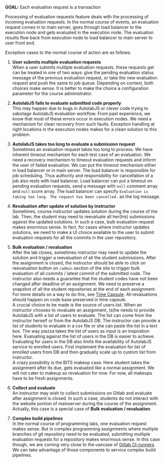**GOAL:** Each evaluation request is a transaction    

Processing of evaluation requests feature deals with the processing of incoming evaluation requests. In the normal course of events, an evaluation request comes in to main server, goes through load balancer to the execution node and gets evaluated in the execution node. The evaluation results flow back from execution node to load balancer to main server to user front end.    

Exception cases to the normal course of action are as follows.

1. **User submits multiple evaluation requests**    
    When a user submits multiple evaluation requests, these requests get can be treated in one of two ways: give the pending evaluation status message of the previous evaluation request, or take the new evaluation request and push the same to job queue. Depending on context, both choices make sense.
    It is better to make the choice a configuration parameter for the course administrator.

1. **AutolabJS fails to evaluate submitted code properly**    
    This may happen due to bugs in AutolabJS or clever code trying to sabotage AutolabJS evaluation workflow. From past experience, we know that most of these errors occur in execution nodes. We need a mechanism for clean recovery from such faults. Exception handling at right locations in the execution nodes makes for a clean solution to this problem.

1. **AutolabJS takes too long to evaluate a submission request**    
    Sometimes an evaluation request takes too long to process. We have inherent timeout mechanism for each test case of an evaluation. We need a recovery mechanism to timeout evaluation requests and inform the user of failed evaluation. We can put the timeout mechanism either in load balancer or in main server. The load balancer is responsible for job scheduling. Thus authority and responsibility for cancellation of a job also rests with load balancer. Load balancer can put a timeout on pending evaluation requests, send a message with `null` comment array and `null` score array. The load balancer can specify `Evaluation is taking too long. The request has been cancelled.` as the log message.

1. **Revaluation after update of solution by instructor**    
    Sometimes, course instructor updates solution during the course of the lab. Then, the student may need to reevaluate all her(his) submissions against the updated solutions. In such a case, bulk evaluation request makes enormous sense. In fact, for cases where instructor updates solutions, we need to make a UI choice available to the user to submit evaluation requests for all the commits in the user repository.     

1. **Bulk evaluation / revaluation**    
    After the lab closes, sometimes instructor may need to update the solution and trigger a reevaluation of all the student submissions. After the assignment is closed, the instructor should be able to click on reevaluation button on `/admin` section of the site to trigger bulk evaluation of all commits / latest commit of the submitted code. The instructor also needs a guarantee that the student codes have not been changed after deadline of an assignment. We need to preserve a snapshot of all the student repositories at the end of each assignment. For more details on a way to do this, see [Time Capsule](https://github.com/AutolabJS/AutolabJS/wiki/FR-Time-Capsule). All revaluations should happen on code base preserved in time capsule.    
    A crucial choice to be made is the source of users list. When an instructor chooses to revaluate an assignment, (s)he needs to provide AutolabJS with a list of users to evaluate. The list can come from the instructor herself or from the AutolabJS DB. The instructor can provide a list of students to evaluate in a csv file or she can paste the list in a text box. The way piazza takes the list of users as input is an inspiration here. Evaluating against the list of users in the DB is easier to achieve. Evaluating for users in the DB also limits the availability of AutolabJS service to enrolled users. First implement the evaluation for list of enrolled users from DB and then gradually scale up to custom list from instructor.    
    A crazy possibility is the BITS makeup case. Here student takes the assignment after its due, gets evaluated like a normal assignment. We will not cater to makeup as revaluation for now. For now, all makeups have to be fresh assignments.

1. **Collect and evaluate**    
    An instructor may wish to collect submissions on Gitlab and evaluate after assignment is closed. In such a case, students do not interact with the website portion of mainserver during the course of the assignment. Actually, this case is a special case of **Bulk evaluation / revaluation**.

1. **Complex build pipelines**    
    In the normal course of programming labs, one evaluation request makes sense. But in complex programming assignments where multiple branches of git repository need to be evaluated, submitting multiple evaluation requests for a repository makes enormous sense. In this case though, we are coming very close to the usecase of [Gitlab CI-runners](https://docs.gitlab.com/ce/ci/README.html). We can take advantage of those components to service complex build pipelines.
